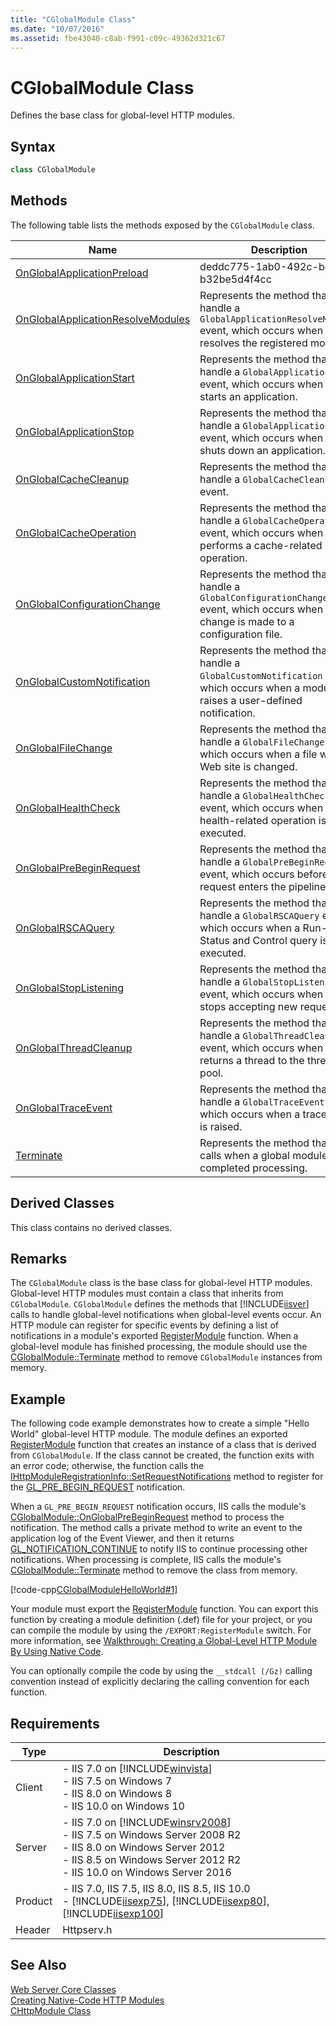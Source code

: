 ```yaml
---
title: "CGlobalModule Class"
ms.date: "10/07/2016"
ms.assetid: fbe43040-c8ab-f991-c09c-49362d321c67
---
```

# CGlobalModule Class

Defines the base class for global-level HTTP modules.  
  
## Syntax  
  
```cpp  
class CGlobalModule  
```  
  
## Methods  

 The following table lists the methods exposed by the `CGlobalModule` class.  
  
|Name|Description|  
|----------|-----------------|  
|[OnGlobalApplicationPreload](../../web-development-reference/native-code-api-reference/iglobalapplicationpreloadprovider-interface.md)|deddc775-1ab0-492c-bda0-b32be5d4f4cc|  
|[OnGlobalApplicationResolveModules](../../web-development-reference/native-code-api-reference/cglobalmodule-onglobalapplicationresolvemodules-method.md)|Represents the method that will handle a `GlobalApplicationResolveModules` event, which occurs when IIS resolves the registered modules.|  
|[OnGlobalApplicationStart](../../web-development-reference/native-code-api-reference/cglobalmodule-onglobalapplicationstart-method.md)|Represents the method that will handle a `GlobalApplicationStart` event, which occurs when IIS starts an application.|  
|[OnGlobalApplicationStop](../../web-development-reference/native-code-api-reference/cglobalmodule-onglobalapplicationstop-method.md)|Represents the method that will handle a `GlobalApplicationStop` event, which occurs when IIS shuts down an application.|  
|[OnGlobalCacheCleanup](../../web-development-reference/native-code-api-reference/cglobalmodule-onglobalcachecleanup-method.md)|Represents the method that will handle a `GlobalCacheCleanup` event.|  
|[OnGlobalCacheOperation](../../web-development-reference/native-code-api-reference/cglobalmodule-onglobalcacheoperation-method.md)|Represents the method that will handle a `GlobalCacheOperation` event, which occurs when IIS performs a cache-related operation.|  
|[OnGlobalConfigurationChange](../../web-development-reference/native-code-api-reference/cglobalmodule-onglobalconfigurationchange-method.md)|Represents the method that will handle a `GlobalConfigurationChange` event, which occurs when a change is made to a configuration file.|  
|[OnGlobalCustomNotification](../../web-development-reference/native-code-api-reference/cglobalmodule-onglobalcustomnotification-method.md)|Represents the method that will handle a `GlobalCustomNotification` event, which occurs when a module raises a user-defined notification.|  
|[OnGlobalFileChange](../../web-development-reference/native-code-api-reference/cglobalmodule-onglobalfilechange-method.md)|Represents the method that will handle a `GlobalFileChange` event, which occurs when a file within a Web site is changed.|  
|[OnGlobalHealthCheck](../../web-development-reference/native-code-api-reference/cglobalmodule-onglobalhealthcheck-method.md)|Represents the method that will handle a `GlobalHealthCheck` event, which occurs when a health-related operation is executed.|  
|[OnGlobalPreBeginRequest](../../web-development-reference/native-code-api-reference/cglobalmodule-onglobalprebeginrequest-method.md)|Represents the method that will handle a `GlobalPreBeginRequest` event, which occurs before a request enters the pipeline.|  
|[OnGlobalRSCAQuery](../../web-development-reference/native-code-api-reference/cglobalmodule-onglobalrscaquery-method.md)|Represents the method that will handle a `GlobalRSCAQuery` event, which occurs when a Run-Time Status and Control query is executed.|  
|[OnGlobalStopListening](../../web-development-reference/native-code-api-reference/cglobalmodule-onglobalstoplistening-method.md)|Represents the method that will handle a `GlobalStopListening` event, which occurs when IIS stops accepting new requests.|  
|[OnGlobalThreadCleanup](../../web-development-reference/native-code-api-reference/cglobalmodule-onglobalthreadcleanup-method.md)|Represents the method that will handle a `GlobalThreadCleanup` event, which occurs when IIS returns a thread to the thread pool.|  
|[OnGlobalTraceEvent](../../web-development-reference/native-code-api-reference/cglobalmodule-onglobaltraceevent-method.md)|Represents the method that will handle a `GlobalTraceEvent` event, which occurs when a trace event is raised.|  
|[Terminate](../../web-development-reference/native-code-api-reference/cglobalmodule-terminate-method.md)|Represents the method that IIS calls when a global module has completed processing.|  
  
## Derived Classes  

 This class contains no derived classes.  
  
## Remarks  

 The `CGlobalModule` class is the base class for global-level HTTP modules. Global-level HTTP modules must contain a class that inherits from `CGlobalModule`. `CGlobalModule` defines the methods that [!INCLUDE[iisver](../../wmi-provider/includes/iisver-md.md)] calls to handle global-level notifications when global-level events occur. An HTTP module can register for specific events by defining a list of notifications in a module's exported [RegisterModule](../../web-development-reference/native-code-api-reference/pfn-registermodule-function.md) function. When a global-level module has finished processing, the module should use the [CGlobalModule::Terminate](../../web-development-reference/native-code-api-reference/cglobalmodule-terminate-method.md) method to remove `CGlobalModule` instances from memory.  
  
## Example  

 The following code example demonstrates how to create a simple "Hello World" global-level HTTP module. The module defines an exported [RegisterModule](../../web-development-reference/native-code-api-reference/pfn-registermodule-function.md) function that creates an instance of a class that is derived from `CGlobalModule`. If the class cannot be created, the function exits with an error code; otherwise, the function calls the [IHttpModuleRegistrationInfo::SetRequestNotifications](../../web-development-reference/native-code-api-reference/ihttpmoduleregistrationinfo-setrequestnotifications-method.md) method to register for the [GL_PRE_BEGIN_REQUEST](../../web-development-reference/native-code-api-reference/request-processing-constants.md) notification.  
  
 When a `GL_PRE_BEGIN_REQUEST` notification occurs, IIS calls the module's [CGlobalModule::OnGlobalPreBeginRequest](../../web-development-reference/native-code-api-reference/cglobalmodule-onglobalprebeginrequest-method.md) method to process the notification. The method calls a private method to write an event to the application log of the Event Viewer, and then it returns [GL_NOTIFICATION_CONTINUE](../../web-development-reference/native-code-api-reference/request-processing-constants.md) to notify IIS to continue processing other notifications. When processing is complete, IIS calls the module's [CGlobalModule::Terminate](../../web-development-reference/native-code-api-reference/cglobalmodule-terminate-method.md) method to remove the class from memory.  
  
 [!code-cpp[CGlobalModuleHelloWorld#1](../../../samples/snippets/cpp/VS_Snippets_IIS/IIS7/CGlobalModuleHelloWorld/cpp/CGlobalModuleHelloWorld.cpp#1)]  
  
 Your module must export the [RegisterModule](../../web-development-reference/native-code-api-reference/pfn-registermodule-function.md) function. You can export this function by creating a module definition (.def) file for your project, or you can compile the module by using the `/EXPORT:RegisterModule` switch. For more information, see [Walkthrough: Creating a Global-Level HTTP Module By Using Native Code](../../web-development-reference/native-code-development-overview/walkthrough-creating-a-global-level-http-module-by-using-native-code.md).  
  
 You can optionally compile the code by using the `__stdcall (/Gz)` calling convention instead of explicitly declaring the calling convention for each function.  
  
## Requirements  
  
|Type|Description|  
|----------|-----------------|  
|Client|-   IIS 7.0 on [!INCLUDE[winvista](../../wmi-provider/includes/winvista-md.md)]<br />-   IIS 7.5 on Windows 7<br />-   IIS 8.0 on Windows 8<br />-   IIS 10.0 on Windows 10|  
|Server|-   IIS 7.0 on [!INCLUDE[winsrv2008](../../wmi-provider/includes/winsrv2008-md.md)]<br />-   IIS 7.5 on Windows Server 2008 R2<br />-   IIS 8.0 on Windows Server 2012<br />-   IIS 8.5 on Windows Server 2012 R2<br />-   IIS 10.0 on Windows Server 2016|  
|Product|-   IIS 7.0, IIS 7.5, IIS 8.0, IIS 8.5, IIS 10.0<br />-   [!INCLUDE[iisexp75](../../web-development-reference/native-code-api-reference/includes/iisexp75-md.md)], [!INCLUDE[iisexp80](../../web-development-reference/native-code-api-reference/includes/iisexp80-md.md)], [!INCLUDE[iisexp100](../../web-development-reference/native-code-api-reference/includes/iisexp100-md.md)]|  
|Header|Httpserv.h|  
  
## See Also  

 [Web Server Core Classes](../../web-development-reference/native-code-api-reference/web-server-core-classes.md)   
 [Creating Native-Code HTTP Modules](../../web-development-reference/native-code-development-overview/creating-native-code-http-modules.md)   
 [CHttpModule Class](../../web-development-reference/native-code-api-reference/chttpmodule-class.md)
